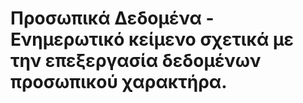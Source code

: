 # Προσωπικά Δεδομένα - Ενημερωτικό κείμενο σχετικά με την επεξεργασία δεδομένων προσωπικού χαρακτήρα.

